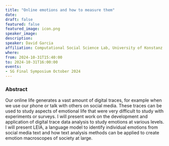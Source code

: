 ```yaml
---
title: "Online emotions and how to measure them"
date:
draft: false
featured: false
featured_image: icon.png
speaker_image:
description:
speaker: David Garcia
affiliation: Computational Social Science Lab, University of Konstanz
where:
from: 2024-10-31T15:40:00
to: 2024-10-31T16:00:00
events:
- SG Final Symposium October 2024 
---
```



### Abstract
 

Our online life generates a vast amount of digital traces,
for example when we use our phone or talk with others on
social media. These traces can be used to study aspects of
emotional life that were very difficult to study with
experiments or surveys. I will present work on the
development and application of digital trace data analysis
to study emotions at various levels. I will present LEIA, a
language model to identify individual emotions from social
media text and how text analysis methods can be applied to
create emotion macroscopes of society at large. 
